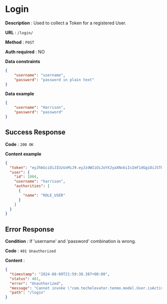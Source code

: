 # Login

**Description** : Used to collect a Token for a registered User.

**URL** : `/login/`

**Method** : `POST`

**Auth required** : NO

**Data constraints**

```json
{
    "username": "username",
    "password": "password in plain text"
}
```

**Data example**

```json
{
    "username": "Harrison",
    "password": "password"
}
```

## Success Response

**Code** : `200 OK`

**Content example**

```json
{
  "token": "eyJhbGciOiJIUzUxMiJ9.eyJzdWIiOiJoYXJyaXNvbiIsImF1dGgiOiJST0xFX1VTRVIiLCJleHAiOjE3MjMzMjcxMzB9.OlgH0V6X2BH2sk57aimsEXhMcP1euSHgnNh45Ri3nkbyEFDTIXczlmOpu-4DG6aqje1NWh0OAKsaaMCjQV9_3w",
  "user": {
    "id": 1004,
    "username": "harrison",
    "authorities": [
      {
        "name": "ROLE_USER"
      }
    ]
  }
}
```

## Error Response

**Condition** : If 'username' and 'password' combination is wrong.

**Code** : `401 Unauthorized`

**Content** :

```json
{
  "timestamp": "2024-08-09T21:59:38.387+00:00",
  "status": 401,
  "error": "Unauthorized",
  "message": "Cannot invoke \"com.techelevator.tenmo.model.User.isActivated()\" because \"user\" is null",
  "path": "/login"
}
```
